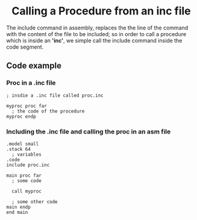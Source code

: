 ## <h1 style="text-align: center;">Calling a Procedure from an inc file</h1>  
The include command in assembly, replaces the the line of the command with the content of the file to be included; so in order to call a procedure which is inside an **'inc'**, we simple call the include command inside the code segment.

## Code example
### Proc in a .inc file
``` assembly
; insdie a .inc file called proc.inc

myproc proc far
  ; the code of the procedure
myproc endp
```
### Including the .inc file and calling the proc in an asm file
``` assembly
.model small
.stack 64
  ; variables
.code
include proc.inc

main proc far
  ; some code

  call myproc

  ; some other code
main endp
end main
```